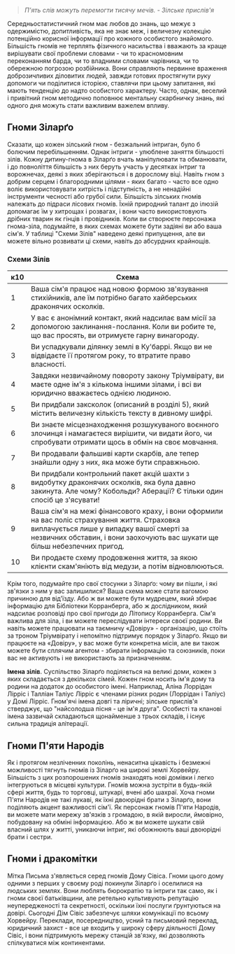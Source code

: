 > _П'ять слів можуть перемогти тисячу мечів._
> _- Зілське прислів'я_

Середньостатистичний гном має любов до знань, що межує з одержимістю, допитливість, яка не знає меж, і величезну колекцію потенційно корисної інформації про кожного особистого знайомого. Більшість гномів не терплять фізичного насильства і вважають за краще вирішувати свої проблеми словами - чи то красномовним переконанням барда, чи то владними словами чарівника, чи то обережною погрозою розбійника. Вони справляють первинне враження доброзичливих діловитих людей, завжди готових простягнути руку допомоги чи поділитися історією, ставлячи при цьому запитання, які мають тенденцію до надто особистого характеру. Часто, однак, веселий і привітний гном методично поповнює ментальну скарбничку знань, які одного дня можуть стати важливим важелем впливу.

## Гноми Зіларґо
Сказати, що кожен зілський гном - безжальний інтриган, було б болючим перебільшенням. Однак інтриги - улюблене заняття більшості зілів. Кожну дитину-гнома в Зіларґо вчать маніпулювати та обманювати, і до повноліття більшість з них беруть участь у десятках інтриг та ворожнечах, деякі з яких зберігаються і в дорослому віці. Навіть гном з добрим серцем і благородними цілями - яких багато - часто все одно воліє використовувати хитрість і підступність, а не ненадійні інструменти чесності або грубої сили.
Більшість зілських гномів належать до підраси лісових гномів. Їхній природний талант до ілюзій допомагає їм у хитрощах і розвагах, і вони часто використовують дрібних тварин як гінців і провідників.
Коли ви створюєте персонажа гнома-зіла, подумайте, в яких схемах можете бути задіяні ви або ваша сім'я. У таблиці "Схеми Зілів" наведено деякі припущення, але ви можете вільно розвивати ці схеми, навіть до абсурдних крайнощів.

### Схеми Зілів
|**к10**|**Схема**|
|---|---|
|1|Ваша сім'я працює над новою формою зв'язування стихійників, але їм потрібно багато хайберських драконячих осколків.|
|2|У вас є анонімний контакт, який надсилає вам місії за допомогою заклинання-послання. Коли ви робите те, що вас просять, ви отримуєте гарну винагороду.|
|3|Ви успадкували ділянку землі в Ку'баррі. Якщо ви не відвідаєте її протягом року, то втратите право власності.|
|4|Завдяки незвичайному повороту закону Тріумвірату, ви маєте одне ім'я з кількома іншими зілами, і всі ви юридично вважаєтесь однією людиною.|
|5|Ви придбали заксколок (описаний в розділі 5), який містить величезну кількість тексту в дивному шифрі.|
|6|Ви знаєте місцезнаходження розшукуваного воєнного злочинця і намагаєтеся вирішити, чи видати його, чи спробувати отримати щось в обмін на своє мовчання.|
|7|Ви продавали фальшиві карти скарбів, але тепер знайшли одну з них, яка може бути справжньою.|
|8|Ви придбали контрольний пакет акцій шахти з видобутку драконячих осколків, яка була давно закинута. Але чому? Кобольди? Аберації? Є тільки один спосіб це з'ясувати!|
|9|Ваша сім'я на межі фінансового краху, і вони оформили на вас поліс страхування життя. Страховка виплачується лише у випадку вашої смерті за незвичних обставин, і вони заохочують вас шукати ще більш небезпечних пригод.|
|10|Ви продаєте схему продовження життя, за якою клієнти скам'яніють від медузи, а потім відновлюються.|

Крім того, подумайте про свої стосунки з Зіларґо: чому ви пішли, і які зв'язки з ним у вас залишилися? Ваша схема може стати вагомою причиною для від'їзду. Або ж ви можете бути мудрецем, який збирає інформацію для Бібліотеки Корранберга, або ж дослідником, який надсилає розповіді про свої пригоди до Літопису Корранберга. Сім'я важлива для зіла, і ви можете переслідувати інтереси своєї родини. Ви навіть можете працювати на таємничу «Довіру» - організацію, що стоїть за троном Тріумвірату і непомітно підтримує порядок у Зіларґо. Якщо ви працюєте на «Довіру», у вас може бути конкретна місія, але ви також можете бути сплячим агентом - збирати інформацію та союзників, поки вас не активують і не використають за призначенням.

**Імена зілів**. Суспільство Зіларґо поділяється на великі доми, кожен з яких складається з декількох сімей. Кожен гном носить ім'я дому та родини на додаток до особистого імені. Наприклад, Аліна Лоррідан Лірріс і Талліан Таліус Лірріс є членами різних родин (Лоррідан і Таліус) у Домі Лірріс. Гном'ячі імена довгі та ліричні; зілське прислів'я стверджує, що "найсолодша пісня - це ім'я друга". Особисті та кланові імена зазвичай складаються щонайменше з трьох складів, і існує сильна традиція алітерації.

## Гноми П'яти Народів
Як і протягом незліченних поколінь, ненаситна цікавість і безмежні можливості тягнуть гномів із Зіларґо на широкі землі Хорвейру. Більшість з цих розпорошених гномів знаходять нові домівки і легко інтегруються в місцеві культури. Гномів можна зустріти в будь-якій сфері життя, будь то торговці, штукарі, вчені або шахраї. Хоча гноми П'яти Народів не такі лукаві, як їхні двоюрідні брати з Зіларґо, вони поділяють акцент важливості сім'ї.
Як персонаж гномів П'яти Народів, ви можете мати мережу зв'язків з громадою, в якій виросли, ймовірно, побудовану на обміні інформацією. Або ж ви можете шукати свій власний шлях у житті, уникаючи інтриг, які обожнюють ваші двоюрідні брати і сестри.

## Гноми і дракомітки
Мітка Письма з'являється серед гномів Дому Сівіса. Гноми цього дому одними з перших у своєму роді покинули Зіларґо і оселилися на людських землях. Вони люблять бюрократію та інтриги так само, як і гноми своєї батьківщини, але ретельно культивують репутацію неупередженості та секретності, оскільки їхні послуги ґрунтуються на довірі.
Сьогодні Дім Сівіс забезпечує шляхи комунікації по всьому Хорвейру. Переклади, посередництво, усний та письмовий переклад, юридичний захист - все це входить у широку сферу діяльності Дому Сівіс, і вони підтримують мережу станцій зв'язку, які дозволяють спілкуватися між континентами.